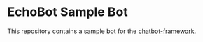 # EchoBot Sample Bot

This repository contains a sample bot for the [chatbot-framework](https://github.com/ESCdeGmbH/chatbot-framework.git).
